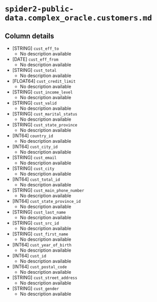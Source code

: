 # `spider2-public-data.complex_oracle.customers.md`

## Column details

* [STRING]    `cust_eff_to`
  - No description available
* [DATE]    `cust_eff_from`
  - No description available
* [STRING]    `cust_total`
  - No description available
* [FLOAT64]    `cust_credit_limit`
  - No description available
* [STRING]    `cust_income_level`
  - No description available
* [STRING]    `cust_valid`
  - No description available
* [STRING]    `cust_marital_status`
  - No description available
* [STRING]    `cust_state_province`
  - No description available
* [INT64]    `country_id`
  - No description available
* [INT64]    `cust_city_id`
  - No description available
* [STRING]    `cust_email`
  - No description available
* [STRING]    `cust_city`
  - No description available
* [INT64]    `cust_total_id`
  - No description available
* [STRING]    `cust_main_phone_number`
  - No description available
* [INT64]    `cust_state_province_id`
  - No description available
* [STRING]    `cust_last_name`
  - No description available
* [STRING]    `cust_src_id`
  - No description available
* [STRING]    `cust_first_name`
  - No description available
* [INT64]    `cust_year_of_birth`
  - No description available
* [INT64]    `cust_id`
  - No description available
* [INT64]    `cust_postal_code`
  - No description available
* [STRING]    `cust_street_address`
  - No description available
* [STRING]    `cust_gender`
  - No description available

